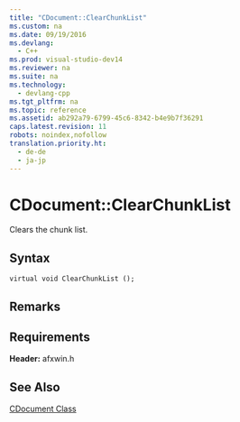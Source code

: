 ```yaml
---
title: "CDocument::ClearChunkList"
ms.custom: na
ms.date: 09/19/2016
ms.devlang: 
  - C++
ms.prod: visual-studio-dev14
ms.reviewer: na
ms.suite: na
ms.technology: 
  - devlang-cpp
ms.tgt_pltfrm: na
ms.topic: reference
ms.assetid: ab292a79-6799-45c6-8342-b4e9b7f36291
caps.latest.revision: 11
robots: noindex,nofollow
translation.priority.ht: 
  - de-de
  - ja-jp
---
```

# CDocument::ClearChunkList
Clears the chunk list.  
  
## Syntax  
  
```  
virtual void ClearChunkList ();  
```  
  
## Remarks  
  
## Requirements  
 **Header:** afxwin.h  
  
## See Also  
 [CDocument Class](../vs140/CDocument-Class.md)